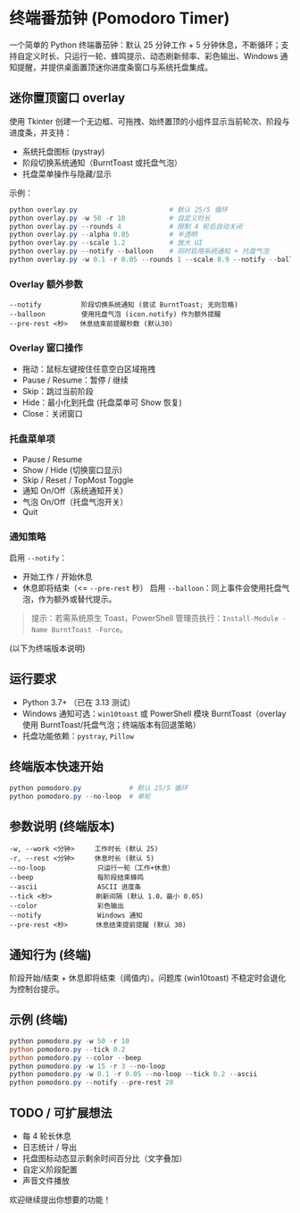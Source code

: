 # 终端番茄钟 (Pomodoro Timer)

一个简单的 Python 终端番茄钟：默认 25 分钟工作 + 5 分钟休息，不断循环；支持自定义时长、只运行一轮、蜂鸣提示、动态刷新频率、彩色输出、Windows 通知提醒，并提供桌面置顶迷你进度条窗口与系统托盘集成。

## 迷你置顶窗口 overlay
使用 Tkinter 创建一个无边框、可拖拽、始终置顶的小组件显示当前轮次、阶段与进度条，并支持：
- 系统托盘图标 (pystray)
- 阶段切换系统通知（BurntToast 或托盘气泡）
- 托盘菜单操作与隐藏/显示

示例：
```powershell
python overlay.py                       # 默认 25/5 循环
python overlay.py -w 50 -r 10           # 自定义时长
python overlay.py --rounds 4            # 限制 4 轮后自动关闭
python overlay.py --alpha 0.85          # 半透明
python overlay.py --scale 1.2           # 放大 UI
python overlay.py --notify --balloon    # 同时启用系统通知 + 托盘气泡
python overlay.py -w 0.1 -r 0.05 --rounds 1 --scale 0.9 --notify --balloon --pre-rest 5
```

### Overlay 额外参数
```text
--notify          阶段切换系统通知 (尝试 BurntToast; 无则忽略)
--balloon         使用托盘气泡 (icon.notify) 作为额外提醒
--pre-rest <秒>   休息结束前提醒秒数 (默认30)
```

### Overlay 窗口操作
- 拖动：鼠标左键按住任意空白区域拖拽
- Pause / Resume：暂停 / 继续
- Skip：跳过当前阶段
- Hide：最小化到托盘 (托盘菜单可 Show 恢复)
- Close：关闭窗口

### 托盘菜单项
- Pause / Resume
- Show / Hide (切换窗口显示)
- Skip / Reset / TopMost Toggle
- 通知 On/Off（系统通知开关）
- 气泡 On/Off（托盘气泡开关）
- Quit

### 通知策略
启用 `--notify`：
- 开始工作 / 开始休息
- 休息即将结束（<= `--pre-rest` 秒）
启用 `--balloon`：同上事件会使用托盘气泡，作为额外或替代提示。

> 提示：若需系统原生 Toast，PowerShell 管理员执行：`Install-Module -Name BurntToast -Force`。

(以下为终端版本说明)

## 运行要求
- Python 3.7+ （已在 3.13 测试）
- Windows 通知可选：`win10toast` 或 PowerShell 模块 BurntToast（overlay 使用 BurntToast/托盘气泡；终端版本有回退策略）
- 托盘功能依赖：`pystray`, `Pillow`

## 终端版本快速开始
```powershell
python pomodoro.py            # 默认 25/5 循环
python pomodoro.py --no-loop  # 单轮
```

## 参数说明 (终端版本)
```text
-w, --work <分钟>     工作时长 (默认 25)
-r, --rest <分钟>     休息时长 (默认 5)
--no-loop             只运行一轮（工作+休息）
--beep                每阶段结束蜂鸣
--ascii               ASCII 进度条
--tick <秒>           刷新间隔 (默认 1.0，最小 0.05)
--color               彩色输出
--notify              Windows 通知
--pre-rest <秒>       休息结束提前提醒 (默认 30)
```

## 通知行为 (终端)
阶段开始/结束 + 休息即将结束（阈值内）。问题库 (win10toast) 不稳定时会退化为控制台提示。

## 示例 (终端)
```powershell
python pomodoro.py -w 50 -r 10
python pomodoro.py --tick 0.2
python pomodoro.py --color --beep
python pomodoro.py -w 15 -r 3 --no-loop
python pomodoro.py -w 0.1 -r 0.05 --no-loop --tick 0.2 --ascii
python pomodoro.py --notify --pre-rest 20
```

## TODO / 可扩展想法
- 每 4 轮长休息
- 日志统计 / 导出
- 托盘图标动态显示剩余时间百分比（文字叠加）
- 自定义阶段配置
- 声音文件播放

欢迎继续提出你想要的功能！
